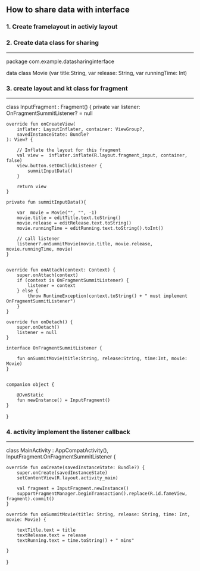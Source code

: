 ## How to share data with interface 

### 1. Create framelayout in activiy layout

### 2. Create data class for sharing

------------------------------------------


package com.example.datasharinginterface

data class Movie (var title:String, var release: String, var runningTime: Int)



### 3. create layout and kt class for fragment

----------------------------------------------

class InputFragment : Fragment() {
    private var listener: OnFragmentSummitListener? = null

    override fun onCreateView(
        inflater: LayoutInflater, container: ViewGroup?,
        savedInstanceState: Bundle?
    ): View? {

        // Inflate the layout for this fragment
        val view =  inflater.inflate(R.layout.fragment_input, container, false)
        view.button.setOnClickListener {
            summitInputData()
        }

        return view
    }

    private fun summitInputData(){

        var  movie = Movie("", "", -1)
        movie.title = editTitle.text.toString()
        movie.release = editRelease.text.toString()
        movie.runningTime = editRunning.text.toString().toInt()

        // call listener
        listener?.onSummitMovie(movie.title, movie.release, movie.runningTime, movie)
    }


    override fun onAttach(context: Context) {
        super.onAttach(context)
        if (context is OnFragmentSummitListener) {
            listener = context
        } else {
            throw RuntimeException(context.toString() + " must implement OnFragmentSummitListener")
        }
    }

    override fun onDetach() {
        super.onDetach()
        listener = null
    }

    interface OnFragmentSummitListener {

        fun onSummitMovie(title:String, release:String, time:Int, movie: Movie)
    }


    companion object {

        @JvmStatic
        fun newInstance() = InputFragment()
    }
}


### 4. activity implement the listener callback 


--------------------------------------------------

class MainActivity : AppCompatActivity(), InputFragment.OnFragmentSummitListener {

    override fun onCreate(savedInstanceState: Bundle?) {
        super.onCreate(savedInstanceState)
        setContentView(R.layout.activity_main)

        val fragment = InputFragment.newInstance()
        supportFragmentManager.beginTransaction().replace(R.id.fameView, fragment).commit()
    }

    override fun onSummitMovie(title: String, release: String, time: Int, movie: Movie) {

        textTitle.text = title
        textRelease.text = release
        textRunning.text = time.toString() + " mins"

    }
}

